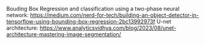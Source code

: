 Bouding Box Regression and classification using a two-phase neural network:
https://medium.com/nerd-for-tech/building-an-object-detector-in-tensorflow-using-bounding-box-regression-2bc13992973f 
<break>
U-net architecture: https://www.analyticsvidhya.com/blog/2023/08/unet-architecture-mastering-image-segmentation/

